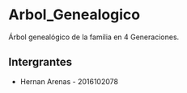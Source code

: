 # Arbol_Genealogico
Árbol genealógico de la familia en 4 Generaciones.
## Intergrantes
* Hernan Arenas - 2016102078

